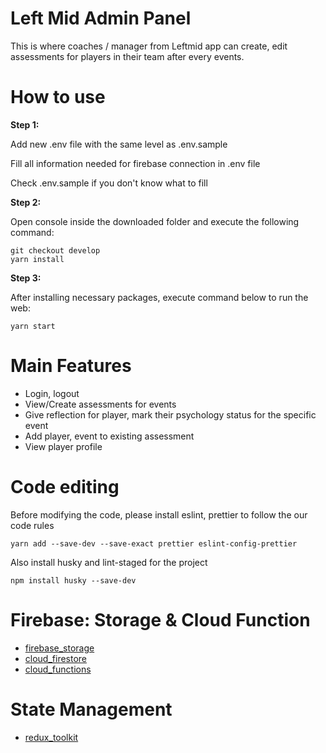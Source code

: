 # Left Mid Admin Panel
This is where coaches / manager from Leftmid app can create, edit assessments for players in their team after every events.
# How to use

**Step 1:**

Add new .env file with the same level as .env.sample

Fill all information needed for firebase connection in .env file

Check .env.sample if you don't know what to fill

**Step 2:**

Open console inside the downloaded folder and execute the following command: 

```
git checkout develop
yarn install
```

**Step 3:**

After installing necessary packages, execute command below to run the web:

```
yarn start
```

# Main Features
- Login, logout
- View/Create assessments for events 
- Give reflection for player, mark their psychology status for the specific event
- Add player, event to existing assessment
- View player profile

# Code editing

Before modifying the code, please install eslint, prettier to follow the our code rules

```
yarn add --save-dev --save-exact prettier eslint-config-prettier
```

Also install husky and lint-staged for the project

```
npm install husky --save-dev
```

# Firebase: Storage & Cloud Function
- [firebase_storage](https://firebase.google.com/)
- [cloud_firestore](https://firebase.google.com/docs/firestore)
- [cloud_functions](https://firebase.google.com/docs/functions)

# State Management
- [redux_toolkit](https://redux-toolkit.js.org/)
